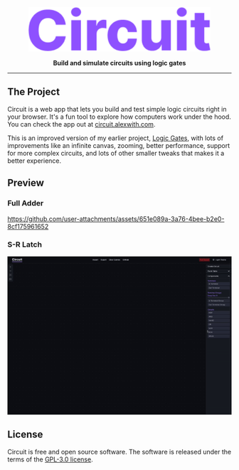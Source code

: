 <a href="https://circuit.alexwith.com">
    <p align="center">
        <img height=100 src="./assets/logo.png"/>
    </p>
</a>
<p align="center">
  <strong>Build and simulate circuits using logic gates</strong>
</p>

---

## The Project
Circuit is a web app that lets you build and test simple logic circuits right in your browser. It's a fun tool to explore how computers work under the hood. You can check the app out at [circuit.alexwith.com](https://circuit.alexwith.com/). 

This is an improved version of my earlier project, [Logic Gates](https://github.com/alexwith/logic-gates), with lots of improvements like an infinite canvas, zooming, better performance, support for more complex circuits, and lots of other smaller tweaks that makes it a better experience.

## Preview
### Full Adder
https://github.com/user-attachments/assets/651e089a-3a76-4bee-b2e0-8cf175961652

### S-R Latch
![S-R Latch preview](assets/sr-latch-preview.gif "S-R Latch preview")

## License
Circuit is free and open source software. The software is released under the terms of the [GPL-3.0 license](https://github.com/alexwith/circuit/blob/main/LICENSE).
